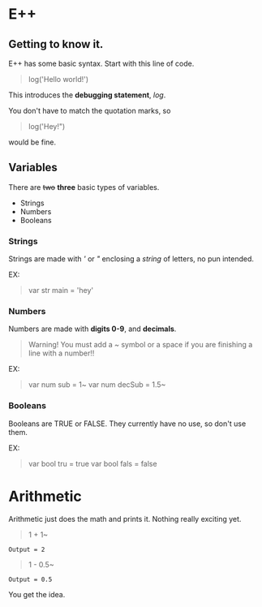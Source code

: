 # E++
## Getting to know it.
E++ has some basic syntax.
Start with this line of code.

> log('Hello world!')

This introduces the **debugging statement**, *log*.

You don't have to match the quotation marks, so
> log('Hey!")

would be fine.

## Variables
There are ~~two~~ **three** basic types of variables.

- Strings
- Numbers
- Booleans

### Strings
Strings are made with *'* or *"* enclosing a *string* of letters, no pun intended.

EX:
> var str main = 'hey'

### Numbers
Numbers are made with **digits 0-9**, and **decimals**.

> Warning! You must add a *~* symbol or a space if you are finishing a line with a number!!

EX:
> var num sub = 1~
> var num decSub = 1.5~

### Booleans
Booleans are TRUE or FALSE. They currently have no use, so don't use them.

EX:
> var bool tru = true
> var bool fals = false

# Arithmetic
Arithmetic just does the math and prints it.
Nothing really exciting yet.

> 1 + 1~

`Output = 2`

> 1 - 0.5~

`Output = 0.5`

You get the idea.


